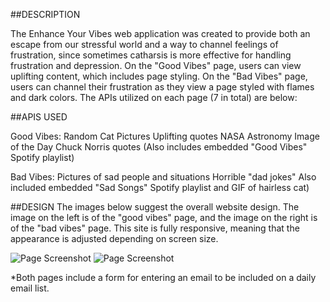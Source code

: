##DESCRIPTION

The Enhance Your Vibes web application was created to provide both an escape from our stressful world and a way to channel feelings of frustration, since sometimes 
catharsis is more effective for handling frustration and depression. On the "Good Vibes" page, users can view uplifting content, which includes page styling. On the "Bad Vibes" page, users can channel their frustration as they view a page styled with flames and dark colors. The APIs utilized on each page (7 in total) are below:

##APIS USED

Good Vibes:
Random Cat Pictures
Uplifting quotes
NASA Astronomy Image of the Day
Chuck Norris quotes
(Also includes embedded "Good Vibes" Spotify playlist)

Bad Vibes:
Pictures of sad people and situations
Horrible "dad jokes"
Also included embedded "Sad Songs" Spotify playlist and GIF of hairless cat)


##DESIGN
The images below suggest the overall website design. The image on the left is of the "good vibes" page, and the image on the right is of the "bad vibes" page.
This site is fully responsive, meaning that the appearance is adjusted depending on screen size.

![Page Screenshot](https://i.ibb.co/tbVk3fH/goodvibesforever.png)                                               ![Page Screenshot](https://i.ibb.co/xj52zkQ/badvibesforever.png)

*Both pages include a form for entering an email to be included on a daily email list.



